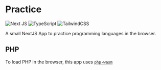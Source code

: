 # Practice

![Next JS](https://img.shields.io/badge/Next-black?style=flat-square&logo=next.js&logoColor=white)
![TypeScript](https://img.shields.io/badge/typescript-%23007ACC.svg?style=flat-square&logo=typescript&logoColor=white)
![TailwindCSS](https://img.shields.io/badge/tailwindcss-%2338B2AC.svg?style=flat-square&logo=tailwind-css&logoColor=white)

A small NextJS App to practice programming languages in the browser.

## PHP

To load PHP in the browser, this app uses [`php-wasm`](https://www.npmjs.com/package/php-wasm)
